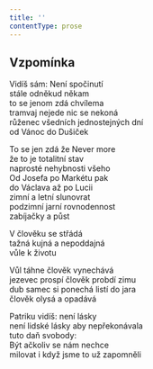 ```yaml
---
title: ''
contentType: prose
---
```


## Vzpomínka

Vidíš sám: Není spočinutí  
stále odněkud někam  
to se jenom zdá chvílema  
tramvaj nejede nic se nekoná  
růženec všedních jednostejných dní  
od Vánoc do Dušiček

To se jen zdá že Never more  
že to je totalitní stav  
naprosté nehybnosti všeho  
Od Josefa po Markétu pak  
do Václava až po Lucii  
zimní a letní slunovrat  
podzimní jarní rovnodennost  
zabíjačky a půst

V člověku se střádá  
tažná kujná a nepoddajná  
vůle k životu

Vůl táhne člověk vynechává  
jezevec prospí člověk probdí zimu  
dub samec si ponechá listí do jara  
člověk olysá a opadává

Patriku vidíš: není lásky  
není lidské lásky aby nepřekonávala  
tuto daň svobody:  
Být ačkoliv se nám nechce  
milovat i když jsme to už zapomněli
